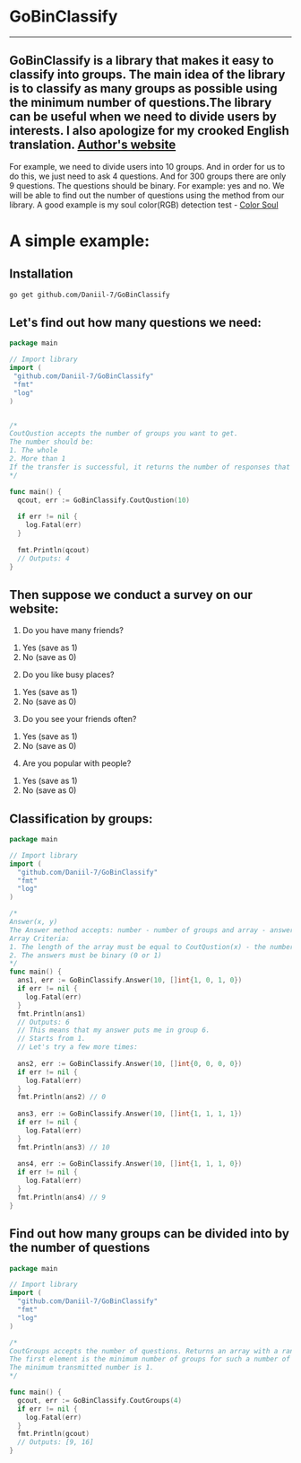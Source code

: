 # GoBinClassify
---
GoBinClassify is a library that makes it easy to classify into groups. The main idea of the library is to classify as many groups as possible using the minimum number of questions.The library can be useful when we need to divide users by interests.
I also apologize for my crooked English translation.
[Author's website](https://tatem.pythonanywhere.com)
---
For example, we need to divide users into 10 groups. And in order for us to do this, we just need to ask 4 questions. And for 300 groups there are only 9 questions.
The questions should be binary. For example: yes and no. We will be able to find out the number of questions using the method from our library. 
A good example is my soul color(RGB) detection test - [Color Soul](https://tatem.pythonanywhere.com/project/colorpeople/)


# A simple example:
## Installation
```bash
go get github.com/Daniil-7/GoBinClassify
```
## Let's find out how many questions we need:
```Go
package main

// Import library
import (
 "github.com/Daniil-7/GoBinClassify"
 "fmt"
 "log"
)


/*
CoutQustion accepts the number of groups you want to get.
The number should be:
1. The whole
2. More than 1
If the transfer is successful, it returns the number of responses that you must pass to the Answer method.
*/

func main() {
  qcout, err := GoBinClassify.CoutQustion(10)
  
  if err != nil {
    log.Fatal(err)
  }
  
  fmt.Println(qcout)
  // Outputs: 4
}
```
## Then suppose we conduct a survey on our website: 
1) Do you have many friends? 
1. Yes (save as 1) 
2. No (save as 0) 
2) Do you like busy places? 
1. Yes (save as 1) 
2. No (save as 0) 
3) Do you see your friends often? 
1. Yes (save as 1) 
2. No (save as 0) 
4) Are you popular with people? 
1. Yes (save as 1) 
2. No (save as 0) 


## Classification by groups:
```Go
package main

// Import library
import (
  "github.com/Daniil-7/GoBinClassify"
  "fmt"
  "log"
)

/*
Answer(x, y)
The Answer method accepts: number - number of groups and array - answers to questions. 
Array Criteria:
1. The length of the array must be equal to CoutQustion(x) - the number returned by the CoutQustion method with the first argument of the Answer method passed. 
2. The answers must be binary (0 or 1)
*/
func main() {
  ans1, err := GoBinClassify.Answer(10, []int{1, 0, 1, 0})
  if err != nil {
    log.Fatal(err)
  }
  fmt.Println(ans1)
  // Outputs: 6
  // This means that my answer puts me in group 6.
  // Starts from 1.
  // Let's try a few more times:
  
  ans2, err := GoBinClassify.Answer(10, []int{0, 0, 0, 0})
  if err != nil {
    log.Fatal(err)
  }
  fmt.Println(ans2) // 0
  
  ans3, err := GoBinClassify.Answer(10, []int{1, 1, 1, 1})
  if err != nil {
    log.Fatal(err)
  }
  fmt.Println(ans3) // 10
  
  ans4, err := GoBinClassify.Answer(10, []int{1, 1, 1, 0})
  if err != nil {
    log.Fatal(err)
  }
  fmt.Println(ans4) // 9
}
```
## Find out how many groups can be divided into by the number of questions
```Go
package main

// Import library
import (
  "github.com/Daniil-7/GoBinClassify"
  "fmt"
  "log"
)

/*
CoutGroups accepts the number of questions. Returns an array with a range of the number of groups.
The first element is the minimum number of groups for such a number of questions, the second is the maximum.
The minimum transmitted number is 1.
*/

func main() {
  gcout, err := GoBinClassify.CoutGroups(4)
  if err != nil {
    log.Fatal(err)
  }
  fmt.Println(gcout)
  // Outputs: [9, 16]
}
```